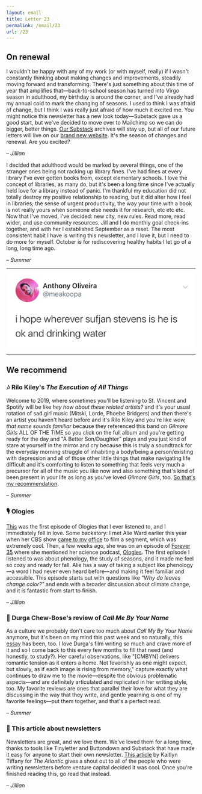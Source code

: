 ```yaml
---
layout: email
title: Letter 23
permalink: /email/23
url: /23
---
```


## On renewal

I wouldn't be happy with any of my work (or with myself, really) if I wasn't constantly thinking about making changes and improvements, steadily moving forward and transforming. There's just something about this time of year that amplifies that—back-to-school season has turned into Virgo season in adulthood, my birthday is around the corner, and I've already had my annual cold to mark the changing of seasons. I used to think I was afraid of change, but I think I was really just afraid of how much it excited me. You might notice this newsletter has a new look today—Substack gave us a good start, but we've decided to move over to Mailchimp so we can do bigger, better things. [Our Substack](https://letterstosummer.substack.com) archives will stay up, but all of our future letters will live on our [brand new website](https://letterstosummer.com). It's the season of changes and renewal. Are you excited?

– _Jillian_

I decided that adulthood would be marked by several things, one of the stranger ones being not racking up library fines. I've had fines at every library I've ever gotten books from, except elementary schools. I love the concept of libraries, as many do, but it's been a long time since I've actually held love for a library instead of panic. I'm thankful my education did not totally destroy my positive relationship to reading, but it did alter how I feel in libraries; the sense of urgent productivity, the way your time with a book is not really yours when someone else needs it for research, etc etc etc. Now that I've moved, I've decided: new city, new rules. Read more, read wider, and use community resources. Jill and I do monthly goal check-ins together, and with her I established September as a reset. The most consistent habit I have is writing this newsletter, and I love it, but I need to do more for myself. October is for rediscovering healthy habits I let go of a long, long time ago.

– _Summer_

<hr>

<a href="https://twitter.com/meakoopa/status/1180581344692166657?ref_src=twsrc%5Etfw">
  <img src="/assets/images/tweets/23.jpg" class="tweet">
</a>

<hr>

## We recommend

### 🎶 Rilo Kiley's *The Execution of All Things*

Welcome to 2019, where sometimes you'll be listening to St. Vincent and Spotify will be like *hey how about these related artists?* and it's your usual rotation of sad girl music (Mitski, Lorde, Phoebe Bridgers) and then there's an artist you haven't heard before and it's Rilo Kiley and you're like *wow, that name sounds familiar* because they referenced this band on *Gilmore Girls* ALL OF THE TIME so you click on the full album and you're getting ready for the day and "A Better Son/Daughter" plays and you just kind of stare at yourself in the mirror and cry because this is truly a soundtrack for the everyday morning struggle of inhabiting a body/being a person/existing with depression and all of those other little things that make navigating life difficult and it's comforting to listen to something that feels very much a precursor for all of the music you like now and also something that's kind of been present in your life as long as you've loved *Gilmore Girls*, too. [So that's my recommendation](https://open.spotify.com/album/23EqcK0ZR1ravQaEsGpQyH).

– _Summer_

### 🎙️ Ologies

[This](https://www.alieward.com/ologies/phenology) was the first episode of Ologies that I ever listened to, and I immediately fell in love. Some backstory: I met Alie Ward earlier this year when her CBS show [came to my office](https://blog.lickability.com/we-were-on-tv-281910f4b3b6) to film a segment, which was extremely cool. Then, a few weeks ago, she was on an episode of [Forever 35](https://forever35podcast.com/home/2019/9/26/episode-91-alie-ward) where she mentioned her science podcast, [Ologies](https://www.alieward.com/ologies). The first episode I listened to was about phenology, the study of seasons, and it made me feel so cozy and ready for fall. Alie has a way of taking a subject like phenology—a word I had never even heard before—and making it feel familiar and accessible. This episode starts out with questions like *"Why do leaves change color?"* and ends with a broader discussion about climate change, and it is fantastic from start to finish.

– *Jillian*

### 📝 Durga Chew-Bose's review of *Call Me By Your Name*

As a culture we probably don't care too much about *Call My By Your Name* anymore, but it's been on my mind this past week and so naturally, this [essay](https://www.ssense.com/en-us/editorial/culture/first-impressions-luca-guadagninos-call-me-by-your-name) has been, too. I love Durga's film writing so much and crave more of it and so I come back to this every few months to fill that need (and honestly, to study?). Her careful observations, like "[CMBYN] delivers romantic tension as it enters a home. Not feverishly as one might expect, but slowly, as if each image is rising from memory," capture exactly what continues to draw me to the movie—despite the obvious problematic aspects—and are definitely articulated and replicated in her writing style, too. My favorite reviews are ones that parallel their love for what they are discussing in the way that they write, and gentle yearning is one of my favorite feelings—put them together, and that's a perfect read.

– *Summer*

### 📝 This article about newsletters

Newsletters are great, and we love them. We've loved them for a long time, thanks to tools like Tinyletter and Buttondown and Substack that have made it easy for anyone to start their own newsletter. [This article](https://www.theatlantic.com/technology/archive/2019/10/substack-revue-email-newsletter-startups-tinyletter/599557/) by Kaitlyn Tiffany for *The Atlantic* gives a shout out to all of the people who were writing newsletters before venture capital decided it was cool. Once you're finished reading this, go read that instead.

– *Jillian*
